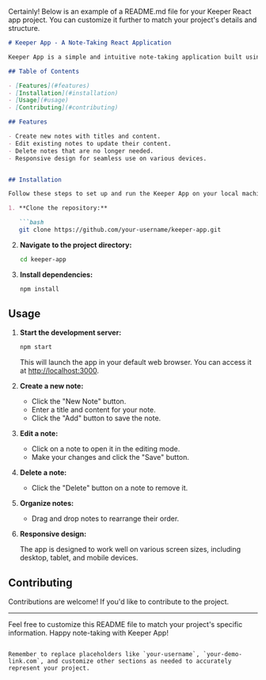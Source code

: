 Certainly! Below is an example of a README.md file for your Keeper React app project. You can customize it further to match your project's details and structure.

```markdown
# Keeper App - A Note-Taking React Application

Keeper App is a simple and intuitive note-taking application built using React. It allows users to create, edit, and organize their notes efficiently.

## Table of Contents

- [Features](#features)
- [Installation](#installation)
- [Usage](#usage)
- [Contributing](#contributing)

## Features

- Create new notes with titles and content.
- Edit existing notes to update their content.
- Delete notes that are no longer needed.
- Responsive design for seamless use on various devices.


## Installation

Follow these steps to set up and run the Keeper App on your local machine:

1. **Clone the repository:**

   ```bash
   git clone https://github.com/your-username/keeper-app.git
   ```

2. **Navigate to the project directory:**

   ```bash
   cd keeper-app
   ```

3. **Install dependencies:**

   ```bash
   npm install
   ```

## Usage

1. **Start the development server:**

   ```bash
   npm start
   ```

   This will launch the app in your default web browser. You can access it at [http://localhost:3000](http://localhost:3000).

2. **Create a new note:**

   - Click the "New Note" button.
   - Enter a title and content for your note.
   - Click the "Add" button to save the note.

3. **Edit a note:**

   - Click on a note to open it in the editing mode.
   - Make your changes and click the "Save" button.

4. **Delete a note:**

   - Click the "Delete" button on a note to remove it.

5. **Organize notes:**

   - Drag and drop notes to rearrange their order.

6. **Responsive design:**

   The app is designed to work well on various screen sizes, including desktop, tablet, and mobile devices.

## Contributing

Contributions are welcome! If you'd like to contribute to the project.


---

Feel free to customize this README file to match your project's specific information. Happy note-taking with Keeper App!
```

Remember to replace placeholders like `your-username`, `your-demo-link.com`, and customize other sections as needed to accurately represent your project.